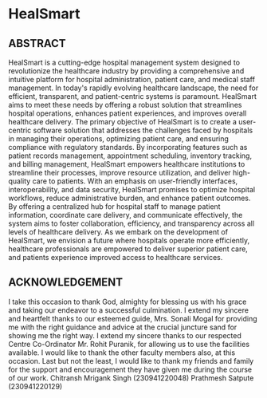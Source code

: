# HealSmart

## ABSTRACT
HealSmart is a cutting-edge hospital management system designed to revolutionize the healthcare industry 
by providing a comprehensive and intuitive platform for hospital administration, patient care, and medical 
staff management. In today's rapidly evolving healthcare landscape, the need for efficient, transparent, 
and patient-centric systems is paramount. HealSmart aims to meet these needs by offering a robust 
solution that streamlines hospital operations, enhances patient experiences, and improves overall 
healthcare delivery.
The primary objective of HealSmart is to create a user-centric software solution that addresses the 
challenges faced by hospitals in managing their operations, optimizing patient care, and ensuring 
compliance with regulatory standards. By incorporating features such as patient records management, 
appointment scheduling, inventory tracking, and billing management, HealSmart empowers healthcare 
institutions to streamline their processes, improve resource utilization, and deliver high-quality care to 
patients.
With an emphasis on user-friendly interfaces, interoperability, and data security, HealSmart promises to 
optimize hospital workflows, reduce administrative burden, and enhance patient outcomes. By offering a 
centralized hub for hospital staff to manage patient information, coordinate care delivery, and 
communicate effectively, the system aims to foster collaboration, efficiency, and transparency across all 
levels of healthcare delivery. As we embark on the development of HealSmart, we envision a future where 
hospitals operate more efficiently, healthcare professionals are empowered to deliver superior patient 
care, and patients experience improved access to healthcare services.


## ACKNOWLEDGEMENT
I take this occasion to thank God, almighty for blessing us with his grace and taking our endeavor to a
successful culmination. I extend my sincere and heartfelt thanks to our esteemed guide, Mrs. Sonali 
Mogal for providing me with the right guidance and advice at the crucial juncture sand for showing me
the right way. I extend my sincere thanks to our respected Centre Co-Ordinator Mr. Rohit Puranik, for
allowing us to use the facilities available. I would like to thank the other faculty members also, at this
occasion. Last but not the least, I would like to thank my friends and family for the support and
encouragement they have given me during the course of our work.
                                                                Chitransh Mrigank Singh (230941220048)
                                                                Prathmesh Satpute (230941220129)

